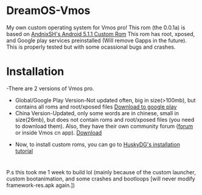 # DreamOS-Vmos
My own custom operating system for Vmos pro!
This rom (the 0.0.1a) is based on [AndnixSH's Android 5.1.1 Custom Rom](https://www.andnixsh.com/2020/09/vmos-pro-custom-roms-android-511-and.html?m=1)
This rom has root, xposed, and Google play services preinstalled (Will remove Gapps in the future).
This is properly tested but with some ocassional bugs and crashes.
# Installation
-There are 2 versions of Vmos pro.
  + Global/Google Play Version-Not updated often, big in size(>100mb), but contains all roms and root/xposed files [Download to google play](https://play.google.com/store/apps/details?id=com.vmos.ggp)
  + China Version-Updated, only some words are in chinese, small in size(26mb), but does not contain roms and root/xposed files (you need to download them). Also, they have their own community forum ([forum](https://bbs.vmos.cn/forum-49-1.html) or inside Vmos cn app). [Download](http://www.vmos.cn/product_center_vmospro.htm)
- Now, to install custom roms, you can go to [HuskyDG's installation tutorial](https://github.com/HuskyDG/VMOSPro_ROM)
#
P.s this took me 1 week to build lol (mainly because of the custom launcher, custom bootanimation, and some crashes and bootloops [will never modify framework-res.apk again.])
